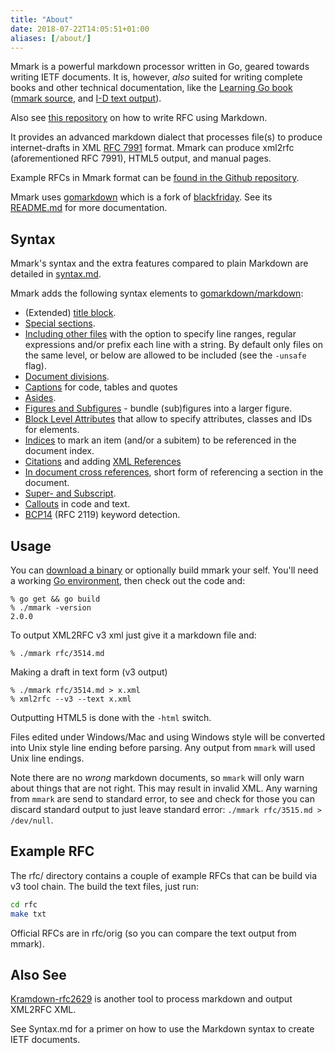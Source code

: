 ```yaml
---
title: "About"
date: 2018-07-22T14:05:51+01:00
aliases: [/about/]
---
```


Mmark is a powerful markdown processor written in Go, geared towards writing IETF documents. It is,
however, *also* suited for writing complete books and other technical documentation, like the
[Learning Go book](https://miek.nl/go) ([mmark source](https://github.com/miekg/learninggo), and
[I-D text output](https://miek.nl/go/learninggo-2.txt)).

Also see [this repository](https://github.com/danyork/writing-internet-drafts-in-markdown) on how to
write RFC using Markdown.

It provides an advanced markdown dialect that processes file(s) to produce internet-drafts in XML
[RFC 7991](https://tools.ietf.org/html/rfc7991) format. Mmark can produce xml2rfc (aforementioned
RFC 7991), HTML5 output, and manual pages.

Example RFCs in Mmark format can be [found in the Github
repository](https://github.com/mmarkdown/mmark/tree/master/rfc).

Mmark uses [gomarkdown](https://github.com/gomarkdown/markdown) which is a fork of
[blackfriday](https://github.com/russross/blackfriday/). See its
[README.md](https://github.com/gomarkdown/markdown/blob/master/README.md) for more documentation.

## Syntax

Mmark's syntax and the extra features compared to plain Markdown are detailed in
[syntax.md](https://mmark.miek.nl/syntax).

Mmark adds the following syntax elements to
[gomarkdown/markdown](https://github.com/gomarkdown/markdown/blob/master/README.md):

* (Extended) [title block](https://mmark.miek.nl/syntax#title-block).
* [Special sections](https://mmark.miek.nl/syntax#special-sections).
* [Including other files](https://mmark.miek.nl/syntax#including-files) with the option to specify line ranges, regular
  expressions and/or prefix each line with a string. By default only files on the same level, or
  below are allowed to be included (see the `-unsafe` flag).
* [Document divisions](https://mmark.miek.nl/syntax#document-divisions).
* [Captions](https://mmark.miek.nl/syntax#captions) for code, tables and quotes
* [Asides](https://mmark.miek.nl/syntax#asides).
* [Figures and Subfigures](https://mmark.miek.nl/syntax#figures-and-subfigures) - bundle (sub)figures
  into a larger figure.
* [Block Level Attributes](https://mmark.miek.nl/syntax#block-level-attributes) that allow to specify attributes, classes and
  IDs for elements.
* [Indices](https://mmark.miek.nl/syntax#indices) to mark an item (and/or a subitem) to be referenced in the document index.
* [Citations](https://mmark.miek.nl/syntax#citations) and adding [XML References](https://mmark.miek.nl/syntax#xml-references)
* [In document cross references](https://mmark.miek.nl/syntax#cross-references), short form of referencing a section in the
  document.
* [Super- and Subscript](https://mmark.miek.nl/syntax#super-and-subscript).
* [Callouts](https://mmark.miek.nl/syntax#callouts) in code and text.
* [BCP14](https://mmark.miek.nl/syntax#bcp14) (RFC 2119) keyword detection.

## Usage

You can [download a binary](https://github.com/mmarkdown/mmark/releases) or optionally build mmark
your self. You'll need a working [Go environment](https://golang.org), then check out the code and:

    % go get && go build
    % ./mmark -version
    2.0.0

To output XML2RFC v3 xml just give it a markdown file and:

    % ./mmark rfc/3514.md

Making a draft in text form (v3 output)

    % ./mmark rfc/3514.md > x.xml
    % xml2rfc --v3 --text x.xml

Outputting HTML5 is done with the `-html` switch.

Files edited under Windows/Mac and using Windows style will be converted into Unix style line ending
before parsing. Any output from `mmark` will used Unix line endings.

[1]: https://daringfireball.net/projects/markdown/ "Markdown"
[2]: https://golang.org/ "Go Language"

Note there are no _wrong_ markdown documents, so `mmark` will only warn about things that are not
right. This may result in invalid XML. Any warning from `mmark` are send to standard error, to see
and check for those you can discard standard output to just leave standard error: `./mmark
rfc/3515.md > /dev/null`.

## Example RFC

The rfc/ directory contains a couple of example RFCs that can be build via v3 tool chain.
The build the text files, just run:

~~~ sh
cd rfc
make txt
~~~

Official RFCs are in rfc/orig (so you can compare the text output from mmark).

## Also See

[Kramdown-rfc2629](https://github.com/cabo/kramdown-rfc2629) is another tool to process markdown and
output XML2RFC XML.

See Syntax.md for a primer on how to use the Markdown syntax to create IETF documents.
